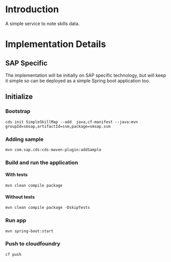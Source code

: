 # Introduction

A simple service to note skills data.

# Implementation Details

## SAP Specific

The implementation will be initially on SAP specific technology, but will keep it simple so can be deployed as a simple Spring boot application too.

## Initialize

### Bootstrap
```shell
cds init SimpleSkillMap --add  java,cf-manifest --java:mvn groupId=smsap,artifactId=ssm,package=smsap.ssm
```

### Adding sample
```shell
mvn com.sap.cds:cds-maven-plugin:addSample
```

### Build and run the application
#### With tests
```shell
mvn clean compile package
```
#### Without tests
```shell
mvn clean compile package -DskipTests
```

### Run app
```shell
mvn spring-boot:start
```

### Push to cloudfoundry
```shell
cf push
```
